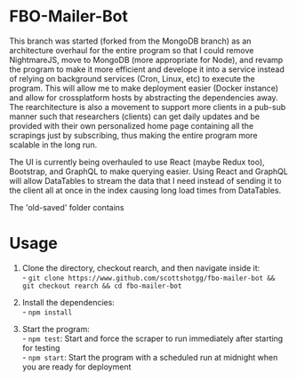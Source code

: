 # FBO-Mailer-Bot

This branch was started (forked from the MongoDB branch) as an architecture overhaul for the entire program so that I could remove NightmareJS, move to MongoDB (more appropriate for Node), and revamp the program to make it more efficient and develope it into a service instead of relying on background services (Cron, Linux, etc) to execute the program. This will allow me to make deployment easier (Docker instance) and allow for crossplatform hosts by abstracting the dependencies away. 
The rearchitecture is also a movement to support more clients in a pub-sub manner such that researchers (clients) can get daily updates and be provided with their own personalized home page containing all the scrapings just by subscribing, thus making the entire program more scalable in the long run.

The UI is currently being overhauled to use React (maybe Redux too), Bootstrap, and GraphQL to make querying easier. Using React and GraphQL will allow DataTables to stream the data that I need instead of sending it to the client all at once in the index causing long load times from DataTables.

The 'old-saved' folder contains 

# Usage 

1) Clone the directory, checkout rearch, and then navigate inside it:<br>
<t>- `git clone https://www.github.com/scottshotgg/fbo-mailer-bot && git checkout rearch && cd fbo-mailer-bot`

2) Install the dependencies:<br>
<t>- `npm install`

3) Start the program:<br>
<t>- `npm test`<t>: Start and force the scraper to run immediately after starting for testing  <br>
<t>- `npm start`<t>: Start the program with a scheduled run at midnight when you are ready for deployment
